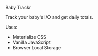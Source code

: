 Baby Trackr

Track your baby's I/O and get daily totals.


Uses:


- Materialize CSS
- Vanilla JavaScript
- Browser Local Storage
